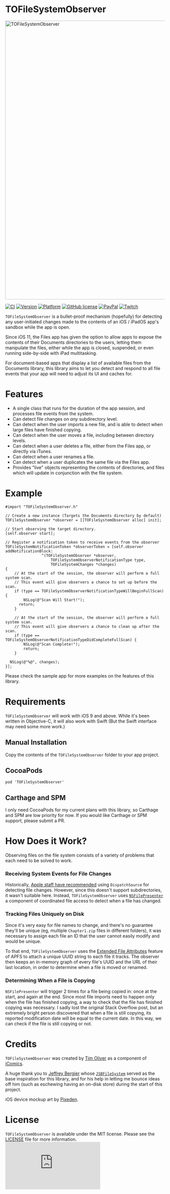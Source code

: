 # TOFileSystemObserver

<img src="https://raw.githubusercontent.com/TimOliver/TOFileSystemObserver/master/screenshot.jpg" width="880" alt="TOFileSystemObserver" />

[![CI](https://github.com/TimOliver/TOFileSystemObserver/workflows/CI/badge.svg)](https://github.com/TimOliver/TOFileSystemObserver/actions?query=workflow%3ACI)
[![Version](https://img.shields.io/cocoapods/v/TOFileSystemObserver.svg?style=flat)](http://cocoadocs.org/docsets/TOFileSystemObserver)
[![Platform](https://img.shields.io/cocoapods/p/TOFileSystemObserver.svg?style=flat)](http://cocoadocs.org/docsets/TOFileSystemObserver)
[![GitHub license](https://img.shields.io/badge/license-MIT-blue.svg)](https://raw.githubusercontent.com/TimOliver/TOFileSystemObserver/master/LICENSE)
[![PayPal](https://img.shields.io/badge/paypal-donate-blue.svg)](https://www.paypal.com/cgi-bin/webscr?cmd=_s-xclick&hosted_button_id=M4RKULAVKV7K8)
[![Twitch](https://img.shields.io/badge/twitch-timXD-6441a5.svg)](http://twitch.tv/timXD)

`TOFileSystemObserver` is a bullet-proof mechanism (hopefully) for detecting any user-initiated changes made to the contents of an iOS / iPadOS app's sandbox while the app is open.

Since iOS 11, the Files app has given the option to allow apps to expose the contents of their Documents directories to the users, letting them manipulate the files, either while the app is closed, suspended, or even running side-by-side with iPad multitasking.

For document-based apps that display a list of available files from the Documents library, this library aims to let you detect and respond to all file events that your app will need to adjust its UI and caches for.

# Features
* A single class that runs for the duration of the app session, and processes file events from the system.
* Can detect file changes on *any* subdirectory level.
* Can detect when the user imports a new file, and is able to detect when large files have finished copying.
* Can detect when the user moves a file, including between directory levels.
* Can detect when a user deletes a file, either from the Files app, or directly via iTunes.
* Can detect when a user renames a file.
* Can detect when a user duplicates the same file via the Files app.
* Provides "live" objects representing the contents of directories, and files which will update in conjunction with the file system.

# Example

```objc
#import "TOFileSystemObserver.h"

// Create a new instance (Targets the Documents directory by default)
TOFileSystemObserver *observer = [[TOFileSystemObserver alloc] init];

// Start observing the target directory.
[self.observer start];

// Register a notification token to receive events from the observer
TOFileSystemNotificationToken *observerToken = [self.observer addNotificationBlock:
				^(TOFileSystemObserver *observer, 
					TOFileSystemObserverNotificationType type, 
					TOFileSystemChanges *changes) 
{
	// At the start of the session, the observer will perform a full system scan. 
	// This event will give observers a chance to set up before the scan.
	if (type == TOFileSystemObserverNotificationTypeWillBeginFullScan) {
		NSLog(@"Scan Will Start!");
	  return;
	}
	        
	// At the start of the session, the observer will perform a full system scan. 
	// This event will give observers a chance to clean up after the scan.
	if (type == TOFileSystemObserverNotificationTypeDidCompleteFullScan) {
		NSLog(@"Scan Complete!");
		return;
	}
        
  NSLog(@"%@", changes);
}];
```

Please check the sample app for more examples on the features of this library.

# Requirements

`TOFileSystemObserver` will work with iOS 9 and above. While it's been written in Objective-C, it will also work with Swift (But the Swift interface may need some more work.)

## Manual Installation

Copy the contents of the `TOFileSystemObserver` folder to your app project.

## CocoaPods

```
pod 'TOFileSystemObserver'
```

## Carthage and SPM

I only need CocoaPods for my current plans with this library, so Carthage and SPM are low priority for now. If you would like Carthage or SPM support, please submit a PR.

# How Does it Work?

Observing files on the file system consists of a variety of problems that each need to be solved to work.

### Receiving System Events for File Changes

Historically, [Apple staff have recommended](https://forums.developer.apple.com/thread/90531) using `DispatchSource` for detecting file changes. However, since this doesn't support subdirectories, it wasn't suitable here. Instead, `TOFileSystemObserver` uses [`NSFilePresenter`](https://developer.apple.com/documentation/foundation/nsfilepresenter) a component of coordinated file access to detect when a file has changed.

### Tracking Files Uniquely on Disk

Since it's very easy for file names to change, and there's no guarantee they'll be unique (eg, multiple `Chapter1.zip`  files in different folders), it was necessary to assign each file an ID that the user cannot easily modify and would be unique.

To that end, `TOFileSystemObserver` uses the [Extended File Attributes](https://nshipster.com/extended-file-attributes/) feature of APFS to attach a unique UUID string to each file it tracks. The observer then keeps an in-memory graph of every file's UUID and the URL of their last location, in order to determine when a file is moved or renamed.

### Determining When a File is Copying

`NSFilePresenter` will trigger 2 times for a file being copied in: once at the start, and again at the end. Since most file imports need to happen only when the file has finished copying, a way to check that the file has finished copying was necessary. I sadly lost the original Stack Overflow post, but an extremely bright person discovered that when a file is still copying, its reported modification date will be equal to the current date. In this way, we can check if the file is still copying or not.

# Credits

`TOFileSystemObserver` was created by [Tim Oliver](http://twitter.com/TimOliverAU) as a component of [iComics](http://icomics.co).

A huge thank you to [Jeffrey Bergier](https://twitter.com/jeffburg) whose [`JSBFileSystem`](https://github.com/jeffreybergier/JSBFilesystem) served as the base inspiration for this library, and for his help in letting me bounce ideas off him (such as eschewing having an on-disk store) during the start of this project.

iOS device mockup art by [Pixeden](http://pixeden.com).

# License

`TOFileSystemObserver` is available under the MIT license. Please see the [LICENSE](LICENSE) file for more information. ![analytics](https://ga-beacon.appspot.com/UA-5643664-16/TOFileSystemObserver/README.md?pixel)
